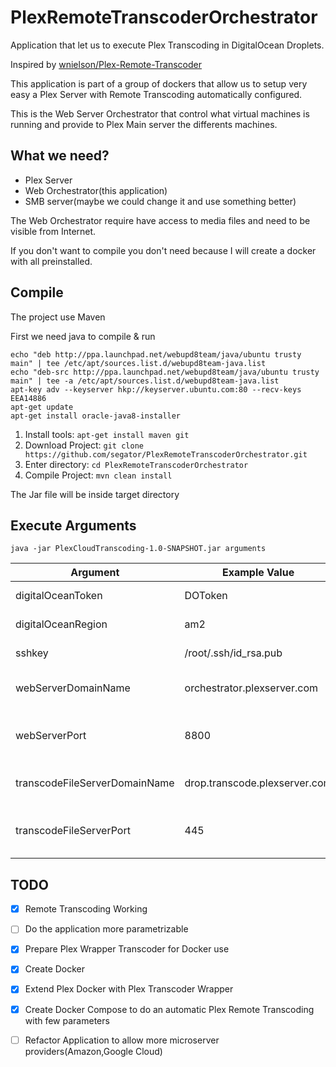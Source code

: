 # PlexRemoteTranscoderOrchestrator
Application that let us to execute Plex Transcoding in DigitalOcean Droplets.

Inspired by [wnielson/Plex-Remote-Transcoder](https://github.com/wnielson/Plex-Remote-Transcoder)

This application is part of a group of dockers that allow us to setup very easy a Plex Server with Remote Transcoding automatically configured.

This is the Web Server Orchestrator that control what virtual machines is running and provide to Plex Main server the differents machines.

## What we need?
- Plex Server
- Web Orchestrator(this application)
- SMB server(maybe we could change it and use something better)

The Web Orchestrator require have access to media files and need to be visible from Internet.

If you don't want to compile you don't need because I will create a docker with all preinstalled.

## Compile
The project use Maven

First we need java to compile & run
```
echo "deb http://ppa.launchpad.net/webupd8team/java/ubuntu trusty main" | tee /etc/apt/sources.list.d/webupd8team-java.list
echo "deb-src http://ppa.launchpad.net/webupd8team/java/ubuntu trusty main" | tee -a /etc/apt/sources.list.d/webupd8team-java.list
apt-key adv --keyserver hkp://keyserver.ubuntu.com:80 --recv-keys EEA14886
apt-get update
apt-get install oracle-java8-installer
```

1. Install tools: `apt-get install maven git`
2. Download Project: `git clone https://github.com/segator/PlexRemoteTranscoderOrchestrator.git`
3. Enter directory: `cd PlexRemoteTranscoderOrchestrator`
4. Compile Project: `mvn clean install`

The Jar file will be inside target directory

## Execute Arguments

`java -jar PlexCloudTranscoding-1.0-SNAPSHOT.jar arguments`


| Argument   | Example Value | Description
| ------------- | ------------- | ------------ |
| digitalOceanToken | DOToken | Do Token needed to create Droplets |
| digitalOceanRegion | am2 | Region where we deploy Droplets |
| sshkey | /root/.ssh/id_rsa.pub | Public key we install to the deployed Droplet |
| webServerDomainName | orchestrator.plexserver.com  | Domain/ip (with access from internet) where we deploy this application |
| webServerPort | 8800 | port of the webServerDomainName (with access from internet) |
| transcodeFileServerDomainName | drop.transcode.plexserver.com | Domain/Ip(with access from internet) where DO will write data |
| transcodeFileServerPort | 445 | Port of the transcodeFileServerPort (with access from internet) |




## TODO
- [x] Remote Transcoding Working
- [ ] Do the application more parametrizable
- [x] Prepare Plex Wrapper Transcoder for Docker use
- [x] Create Docker
- [x] Extend Plex Docker with Plex Transcoder Wrapper
- [x] Create Docker Compose to do an automatic Plex Remote Transcoding with few parameters
- [ ] Refactor Application to allow more microserver providers(Amazon,Google Cloud)


